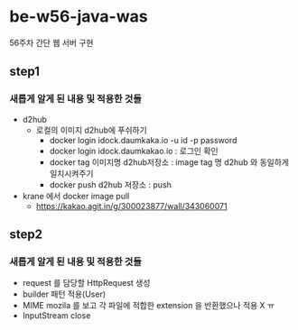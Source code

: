 # be-w56-java-was
56주차 간단 웹 서버 구현

## step1
### 새롭게 알게 된 내용 및 적용한 것들
- d2hub
  - 로컬의 이미지 d2hub에 푸쉬하기
    - docker login idock.daumkaka.io -u id -p password
    - docker login idock.daumkakao.io : 로그인 확인
    - docker tag 이미지명 d2hub저장소 : image tag 명 d2hub 와 동일하게 일치시켜주기
    - docker push d2hub 저장소 : push
- krane 에서 docker image pull
  - https://kakao.agit.in/g/300023877/wall/343060071

## step2
### 새롭게 알게 된 내용 및 적용한 것들
- request 를 담당할 HttpRequest 생성
- builder 패턴 적용(User)
- MIME mozila 를 보고 각 파일에 적합한 extension 을 반환했으나 적용 X ㅠ
- InputStream close